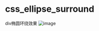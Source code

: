 # css_ellipse_surround
div椭圆环绕效果
![image](https://user-images.githubusercontent.com/43164478/172969589-6f8ad93c-8888-4429-8797-78f40397a2e5.png)
